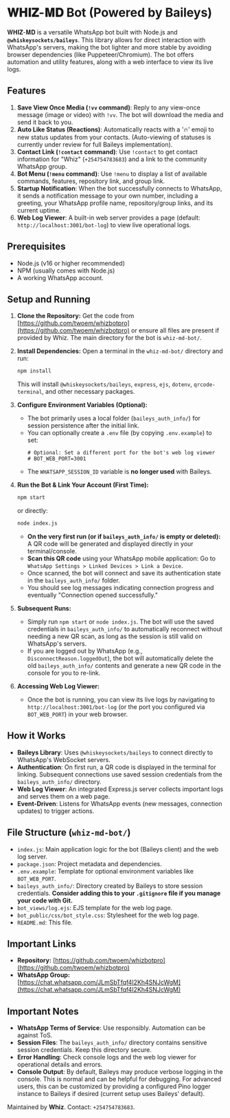 # 𝐖𝐇𝐈𝐙-𝐌𝐃 Bot (Powered by Baileys)

𝐖𝐇𝐈𝐙-𝐌𝐃 is a versatile WhatsApp bot built with Node.js and **`@whiskeysockets/baileys`**. This library allows for direct interaction with WhatsApp's servers, making the bot lighter and more stable by avoiding browser dependencies (like Puppeteer/Chromium). The bot offers automation and utility features, along with a web interface to view its live logs.

## Features

1.  **Save View Once Media (`!vv` command)**: Reply to any view-once message (image or video) with `!vv`. The bot will download the media and send it back to you.
2.  **Auto Like Status (Reactions)**: Automatically reacts with a '🔥' emoji to new status updates from your contacts. (Auto-viewing of statuses is currently under review for full Baileys implementation).
3.  **Contact Link (`!contact` command)**: Use `!contact` to get contact information for "Whiz" (`+254754783683`) and a link to the community WhatsApp group.
4.  **Bot Menu (`!menu` command)**: Use `!menu` to display a list of available commands, features, repository link, and group link.
5.  **Startup Notification**: When the bot successfully connects to WhatsApp, it sends a notification message to your own number, including a greeting, your WhatsApp profile name, repository/group links, and its current uptime.
6.  **Web Log Viewer**: A built-in web server provides a page (default: `http://localhost:3001/bot-log`) to view live operational logs.

## Prerequisites

*   Node.js (v16 or higher recommended)
*   NPM (usually comes with Node.js)
*   A working WhatsApp account.

## Setup and Running

1.  **Clone the Repository:**
    Get the code from [https://github.com/twoem/whizbotpro](https://github.com/twoem/whizbotpro) or ensure all files are present if provided by Whiz.
    The main directory for the bot is `whiz-md-bot/`.

2.  **Install Dependencies:**
    Open a terminal in the `whiz-md-bot/` directory and run:
    ```bash
    npm install
    ```
    This will install `@whiskeysockets/baileys`, `express`, `ejs`, `dotenv`, `qrcode-terminal`, and other necessary packages.

3.  **Configure Environment Variables (Optional):**
    *   The bot primarily uses a local folder (`baileys_auth_info/`) for session persistence after the initial link.
    *   You can optionally create a `.env` file (by copying `.env.example`) to set:
        ```env
        # Optional: Set a different port for the bot's web log viewer
        # BOT_WEB_PORT=3001
        ```
    *   The `WHATSAPP_SESSION_ID` variable is **no longer used** with Baileys.

4.  **Run the Bot & Link Your Account (First Time):**
    ```bash
    npm start
    ```
    or directly:
    ```bash
    node index.js
    ```
    *   **On the very first run (or if `baileys_auth_info/` is empty or deleted):** A QR code will be generated and displayed directly in your terminal/console.
    *   **Scan this QR code** using your WhatsApp mobile application: Go to `WhatsApp Settings > Linked Devices > Link a Device`.
    *   Once scanned, the bot will connect and save its authentication state in the `baileys_auth_info/` folder.
    *   You should see log messages indicating connection progress and eventually "Connection opened successfully."

5.  **Subsequent Runs:**
    *   Simply run `npm start` or `node index.js`. The bot will use the saved credentials in `baileys_auth_info/` to automatically reconnect without needing a new QR scan, as long as the session is still valid on WhatsApp's servers.
    *   If you are logged out by WhatsApp (e.g., `DisconnectReason.loggedOut`), the bot will automatically delete the old `baileys_auth_info/` contents and generate a new QR code in the console for you to re-link.

6.  **Accessing Web Log Viewer:**
    *   Once the bot is running, you can view its live logs by navigating to `http://localhost:3001/bot-log` (or the port you configured via `BOT_WEB_PORT`) in your web browser.

## How it Works

*   **Baileys Library**: Uses `@whiskeysockets/baileys` to connect directly to WhatsApp's WebSocket servers.
*   **Authentication**: On first run, a QR code is displayed in the terminal for linking. Subsequent connections use saved session credentials from the `baileys_auth_info/` directory.
*   **Web Log Viewer**: An integrated Express.js server collects important logs and serves them on a web page.
*   **Event-Driven**: Listens for WhatsApp events (new messages, connection updates) to trigger actions.

## File Structure (`whiz-md-bot/`)

*   `index.js`: Main application logic for the bot (Baileys client) and the web log server.
*   `package.json`: Project metadata and dependencies.
*   `.env.example`: Template for optional environment variables like `BOT_WEB_PORT`.
*   `baileys_auth_info/`: Directory created by Baileys to store session credentials. **Consider adding this to your `.gitignore` file if you manage your code with Git.**
*   `bot_views/log.ejs`: EJS template for the web log page.
*   `bot_public/css/bot_style.css`: Stylesheet for the web log page.
*   `README.md`: This file.

## Important Links

*   **Repository:** [https://github.com/twoem/whizbotpro](https://github.com/twoem/whizbotpro)
*   **WhatsApp Group:** [https://chat.whatsapp.com/JLmSbTfqf4I2Kh4SNJcWgM](https://chat.whatsapp.com/JLmSbTfqf4I2Kh4SNJcWgM)

## Important Notes

*   **WhatsApp Terms of Service**: Use responsibly. Automation can be against ToS.
*   **Session Files**: The `baileys_auth_info/` directory contains sensitive session credentials. Keep this directory secure.
*   **Error Handling**: Check console logs and the web log viewer for operational details and errors.
*   **Console Output**: By default, Baileys may produce verbose logging in the console. This is normal and can be helpful for debugging. For advanced users, this can be customized by providing a configured Pino logger instance to Baileys if desired (current setup uses Baileys' default).

Maintained by **Whiz**. Contact: `+254754783683`.

